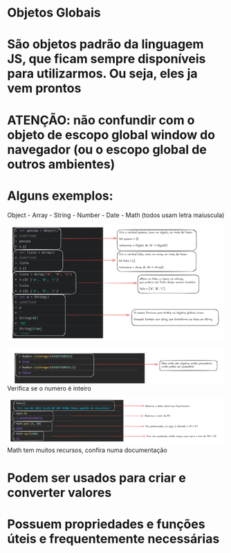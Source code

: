 # Objetos Globais

# São objetos padrão da linguagem JS, que ficam sempre disponíveis para utilizarmos. Ou seja, eles ja vem prontos

# ATENÇÃO: não confundir com o objeto de escopo global window do navegador (ou o escopo global de outros ambientes)

# Alguns exemplos:

Object - Array - String - Number - Date - Math (todos usam letra maiuscula)

![Alguns exemplos](image.png)

![Parametros](image-1.png) Verifica se o numero é inteiro

![Date e Math](image-2.png) Math tem muitos recursos, confira numa documentação

# Podem ser usados para criar e converter valores

# Possuem propriedades e funções úteis e frequentemente necessárias